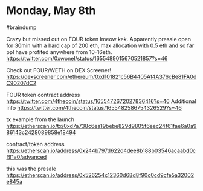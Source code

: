 # Monday, May 8th
#braindump 

Crazy but missed out on FOUR token lmeow kek. Apparently presale open for 30min with a hard cap of 200 eth, max allocation with 0.5 eth and so far ppl have profited anywhere from 10-16eth.
https://twitter.com/0xwonel/status/1655489015670521857?s=46

Check out FOUR/WETH on DEX Screener! https://dexscreener.com/ethereum/0xd101821c56B4405Af4A376cBe81FA0dC90207dC2

FOUR token contract address
https://twitter.com/4thecoin/status/1655472672027836416?s=46
Additional info
https://twitter.com/4thecoin/status/1655482586754326529?s=46

tx example from the launch
https://etherscan.io/tx/0xd7a738c6ea19bebe829d9805f6eec24f61fae6a0a986143c2428089858e18494

contract/token address
https://etherscan.io/address/0x244b797d622d4dee8b188b03546acaabd0cf91a0/advanced

this was the presale
https://etherscan.io/address/0x526254c12360d68d8f90c0cd9cfe5a32002e845a
